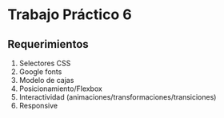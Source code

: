 # Trabajo Práctico 6
## Requerimientos
1. Selectores CSS
2. Google fonts
3. Modelo de cajas
4. Posicionamiento/Flexbox
5. Interactividad (animaciones/transformaciones/transiciones)
6. Responsive